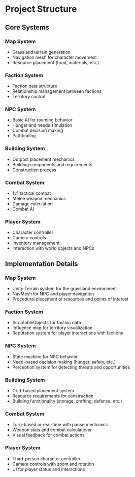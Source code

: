 # Project Structure

## Core Systems

### Map System
- Grassland terrain generation
- Navigation mesh for character movement
- Resource placement (food, materials, etc.)

### Faction System
- Faction data structure
- Relationship management between factions
- Territory control

### NPC System
- Basic AI for roaming behavior
- Hunger and needs simulation
- Combat decision making
- Pathfinding

### Building System
- Outpost placement mechanics
- Building components and requirements
- Construction process

### Combat System
- 1v1 tactical combat
- Melee weapon mechanics
- Damage calculation
- Combat AI

### Player System
- Character controller
- Camera controls
- Inventory management
- Interaction with world objects and NPCs

## Implementation Details

### Map System
- Unity Terrain system for the grassland environment
- NavMesh for NPC and player navigation
- Procedural placement of resources and points of interest

### Faction System
- ScriptableObjects for faction data
- Influence map for territory visualization
- Reputation system for player interactions with factions

### NPC System
- State machine for NPC behavior
- Need-based decision making (hunger, safety, etc.)
- Perception system for detecting threats and opportunities

### Building System
- Grid-based placement system
- Resource requirements for construction
- Building functionality (storage, crafting, defense, etc.)

### Combat System
- Turn-based or real-time with pause mechanics
- Weapon stats and combat calculations
- Visual feedback for combat actions

### Player System
- Third-person character controller
- Camera controls with zoom and rotation
- UI for player status and interactions
